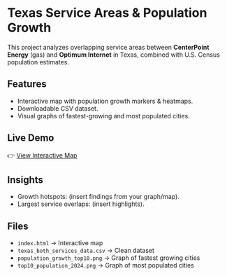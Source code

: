# Texas Service Areas & Population Growth

This project analyzes overlapping service areas between **CenterPoint Energy** (gas) and **Optimum Internet** in Texas, combined with U.S. Census population estimates.

## Features
- Interactive map with population growth markers & heatmaps.
- Downloadable CSV dataset.
- Visual graphs of fastest-growing and most populated cities.

## Live Demo
👉 [View Interactive Map](https://mdam182.github.io/texas-pop-growth-map/)

## Insights
- Growth hotspots: (insert findings from your graph/map).
- Largest service overlaps: (insert highlights).

## Files
- `index.html` → Interactive map
- `texas_both_services_data.csv` → Clean dataset
- `population_growth_top10.png` → Graph of fastest growing cities
- `top10_population_2024.png` → Graph of most populated cities
